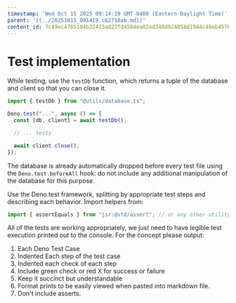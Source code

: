 ```yaml
---
timestamp: 'Wed Oct 15 2025 09:14:19 GMT-0400 (Eastern Daylight Time)'
parent: '[[../20251015_091419.c62718ab.md]]'
content_id: 7c49ec4765104b32423ad22fd4504ea02ed348d92405bd1944c48eb457636fdb
---
```


# Test implementation

While testing, use the `testDb` function, which returns a tuple of the database and client so that you can close it.

```typescript
import { testDb } from "@utils/database.ts";

Deno.test("...", async () => {
  const [db, client] = await testDb();

  // ... tests

  await client.close();
});
```

The database is already automatically dropped before every test file using the `Deno.test.beforeAll` hook: do not include any additional manipulation of the database for this purpose.

Use the Deno.test framework, splitting by appropriate test steps and describing each behavior. Import helpers from:

```typescript
import { assertEquals } from "jsr:@std/assert"; // or any other utility from the library
```

All of the tests are working appropriately, we just need to have legible test execution printed out to the console. For the concept please output:

1. Each Deno Test Case
2. Indented Each step of the test case
3. Indented each check of each step
4. Include green check or red X for success or failure
5. Keep it succinct but understandable
6. Format prints to be easily viewed when pasted into markdown file.
7. Don't include asserts.
